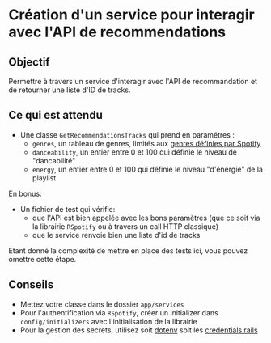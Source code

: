 # Création d'un service pour interagir avec l'API de recommendations

## Objectif

Permettre à travers un service d'interagir avec l'API de recommandation et de
retourner une liste d'ID de tracks.

## Ce qui est attendu

- Une classe `GetRecommendationsTracks` qui prend en paramétres :
  - `genres`, un tableau de genres, limités aux [genres définies par
    Spotify](https://developer.spotify.com/console/get-available-genre-seeds/)
  - `danceability`, un entier entre 0 et 100 qui définie le niveau de
    "dancabilité"
  - `energy`, un entier entre 0 et 100 qui définie le niveau "d'énergie" de la
    playlist

En bonus:

- Un fichier de test qui vérifie:
  - que l'API est bien appelée avec les bons paramètres (que ce soit via la
    librairie `RSpotify` ou à travers un call HTTP classique)
  - que le service renvoie bien une liste d'id de tracks

Étant donné la complexité de mettre en place des tests ici, vous pouvez omettre
cette étape.

## Conseils

- Mettez votre classe dans le dossier `app/services`
- Pour l'authentification via `RSpotify`, créer un initializer dans
  `config/initializers` avec l'initialisation de la librairie
- Pour la gestion des secrets, utilisez soit
  [dotenv](https://github.com/bkeepers/dotenv) soit les [credentials
  rails](https://edgeguides.rubyonrails.org/security.html#environmental-security)
